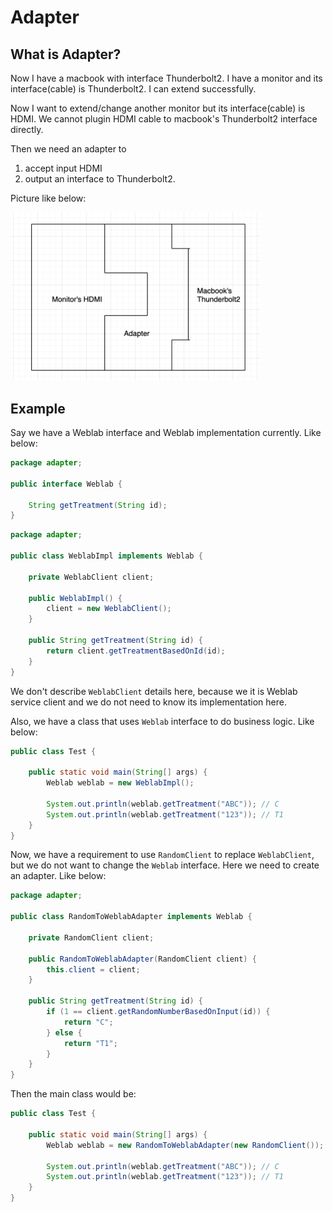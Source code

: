 # Adapter



## What is Adapter?
Now I have a macbook with interface Thunderbolt2. I have a monitor and its interface(cable) is Thunderbolt2. 
I can extend successfully.

Now I want to extend/change another monitor but its interface(cable) is HDMI. 
We cannot plugin HDMI cable to macbook's Thunderbolt2 interface directly.

Then we need an adapter to 
1. accept input HDMI
2. output an interface to Thunderbolt2.

Picture like below:

<img src="https://github.com/hanqicode/PerkTreeForMyself/blob/master/Java/DesignPattern/Pictures/Adapter.png" alt="drawing" width="400"/>

## Example
Say we have a Weblab interface and Weblab implementation currently. Like below:

```java
package adapter;

public interface Weblab {

    String getTreatment(String id);
}
```

```java
package adapter;

public class WeblabImpl implements Weblab {

    private WeblabClient client;

    public WeblabImpl() {
        client = new WeblabClient();
    }

    public String getTreatment(String id) {
        return client.getTreatmentBasedOnId(id);
    }
}
```

We don't describe `WeblabClient` details here, because we it is Weblab service client and we do not need to know its implementation here.

Also, we have a class that uses `Weblab` interface to do business logic. Like below:

```java
public class Test {

    public static void main(String[] args) {
        Weblab weblab = new WeblabImpl();

        System.out.println(weblab.getTreatment("ABC")); // C
        System.out.println(weblab.getTreatment("123")); // T1
    }
}
```

Now, we have a requirement to use `RandomClient` to replace `WeblabClient`, but we do not want to change the `Weblab` interface. Here we need to create an adapter. Like below:

```java
package adapter;

public class RandomToWeblabAdapter implements Weblab {

    private RandomClient client;

    public RandomToWeblabAdapter(RandomClient client) {
        this.client = client;
    }

    public String getTreatment(String id) {
        if (1 == client.getRandomNumberBasedOnInput(id)) {
            return "C";
        } else {
            return "T1";
        }
    }
}
```

Then the main class would be:

```java
public class Test {

    public static void main(String[] args) {
        Weblab weblab = new RandomToWeblabAdapter(new RandomClient());

        System.out.println(weblab.getTreatment("ABC")); // C
        System.out.println(weblab.getTreatment("123")); // T1
    }
}
```
